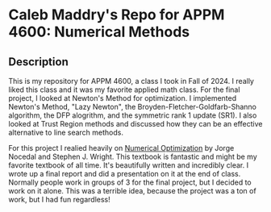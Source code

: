 # Caleb Maddry's Repo for APPM 4600: Numerical Methods
## Description
This is my repository for APPM 4600, a class I took in Fall of 2024. I really liked this class and it was my favorite applied math class. For the final project, I looked at Newton's Method for optimization. I implemented Newton's Method, "Lazy Newton", the Broyden-Fletcher-Goldfarb-Shanno algorithm, the DFP alogrithm, and the symmetric rank 1 update (SR1). I also looked at Trust Region methods and discussed how they can be an effective  alternative to line search methods. 

For this project I realied heavily on [Numerical Optimization](https://link.springer.com/book/10.1007/978-0-387-40065-5) by Jorge Nocedal and Stephen J. Wright. This textbook is fantastic and might be my favorite textbook of all time. It's beautifully written and incredibly clear. I wrote up a final report and did a presentation on it at the end of class. Normally people work in groups of 3 for the final project, but I decided to work on it alone. This was a terrible idea, because the project was a ton of work, but I had fun regardless!

